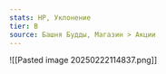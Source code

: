 ```yaml
---
stats: HP, Уклонение
tier: B
source: Башня Будды, Магазин > Акции
---
```

![[Pasted image 20250222114837.png]]
